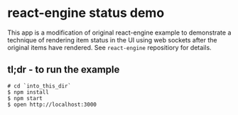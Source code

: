# react-engine status demo
This app is a modification of original react-engine example to demonstrate a technique of
rendering item status in the UI using web sockets after the original items have rendered.
See `react-engine` repositiory for details.

## tl;dr - to run the example
```shell
# cd `into_this_dir`
$ npm install
$ npm start
$ open http://localhost:3000
```
